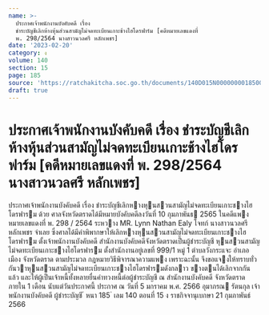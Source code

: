 ```yaml
---
name: >-
  ประกาศเจ้าพนักงานบังคับคดี เรื่อง
  ชำระบัญชีเลิกห้างหุ้นส่วนสามัญไม่จดทะเบียนเกาะช้างไฮโดรฟาร์ม [คดีหมายเลขแดงที่
  พ. 298/2564 นางสาวนวลศรี หลักเพชร]
date: '2023-02-20'
category: ง
volume: 140
section: 15
page: 185
source: 'https://ratchakitcha.soc.go.th/documents/140D015N0000000018500.pdf'
draft: true
---
```


# ประกาศเจ้าพนักงานบังคับคดี เรื่อง ชำระบัญชีเลิกห้างหุ้นส่วนสามัญไม่จดทะเบียนเกาะช้างไฮโดรฟาร์ม [คดีหมายเลขแดงที่ พ. 298/2564 นางสาวนวลศรี หลักเพชร]

ประกาศเจ้าพนักงานบังคับคดี เรื่อง ชําระบัญชีเลิกหางหุนสวนสามัญไม่จดทะเบียนเกาะชางไฮโดรฟารม ด้วย ศาลจังหวัดตราดได้มีหมายบังคับคดีลงวันที่ 10 กุมภาพันธ 2565 ในคดีแพงหมายเลขแดงที่ พ. 298 / 2564 ระหวาง MR. Lynn Nathan Ealy โจทก์ นางสาวนวลศรี หลักเพชร จําเลย ซึ่งศาลได้มีคําพิพากษาให้เลิกหางหุนสวนสามัญไม่จดทะเบียนเกาะชางไฮโดรฟารม ตั้งเจ้าพนักงานบังคับคดี สํานักงานบังคับคดีจังหวัดตราดเป็นผู้ชําระบัญชี หุนสวนสามัญไม่จดทะเบียนเกาะชางไฮโดรฟารม ตั้งสํานักงานอยู่เลขที่ 999/1 หมู่ 1 ตําบลวังกระแจะ อําเภอเมือง จังหวัดตราด ตามประมวล กฎหมายวิธีพิจารณาความแพง เพราะฉะนั้น จึงขอแจงให้ทราบทั่วกันวาหุนสวนสามัญไม่จดทะเบียนเกาะชางไฮโดรฟารมดังกลาว ขางตนได้เลิกจากกันแล้ว และให้ผู้เป็นเจ้าหนี้ทั้งหลายยื่นคําทวงหนี้ต่อผู้ชําระบัญชี ณ สํานักงานบังคับคดี จังหวัดตราด ภายใน 1 เดือน นับแต่วันประกาศนี้ ประกาศ ณ วันที่ 5 มกราคม พ.ศ. 2566 อุมาภรณ รัตนกุล เจ้าพนักงานบังคับคดี ผู้ชําระบัญชี ้ หนา 185 ่ เลม 140 ตอนที่ 15 ง ราชกิจจานุเบกษา 21 กุมภาพันธ์ 2566
